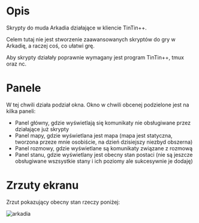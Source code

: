 # Opis
Skrypty do muda Arkadia działające w kliencie TinTin++.

Celem tutaj nie jest stworzenie zaawansowanych skryptów do gry w Arkadię, a raczej coś, co ułatwi grę.

Aby skrypty działały poprawnie wymagany jest program TinTin++, tmux oraz nc.

# Panele
W tej chwili działa podział okna. Okno w chwili obcenej podzielone jest na kilka paneli:
* Panel główny, gdzie wyświetlają się komunikaty nie obsługiwane przez działające już skrypty
* Panel mapy, gdzie wyświetlana jest mapa (mapa jest statyczna, tworzona przeze mnie osobiście, na dzień dzisiejszy niezbyd obszerna)
* Panel rozmowy, gdzie wyświetlane są komunikaty związane z rozmową
* Panel stanu, gdzie wyświetlany jest obecny stan postaci (nie są jeszcze obsługiwane wszsystkie stany i ich poziomy ale sukcesywnie je dodaję)

# Zrzuty ekranu
Zrzut pokazujący obecny stan rzeczy poniżej:

![arkadia](https://raw.githubusercontent.com/lisuml/mud-arkadia-tintin/master/screenshots/2016-12-13-1481667011_1920x1080_scrot.png)

